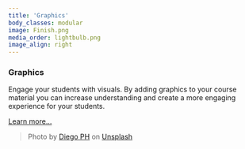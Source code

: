 ```yaml
---
title: 'Graphics'
body_classes: modular
image: Finish.png
media_order: lightbulb.png
image_align: right
---
```


### Graphics
Engage your students with visuals.
By adding graphics to your course material you can increase understanding and create a more engaging experience for your students.

[Learn more...](https://multi-access.twu.ca/media/graphics?classes=btn,mt-4,w-content,block)

> Photo by <a href="https://unsplash.com/@jdiegoph">Diego PH</a> on <a href="https://unsplash.com/photos/fIq0tET6llw">Unsplash</a>
